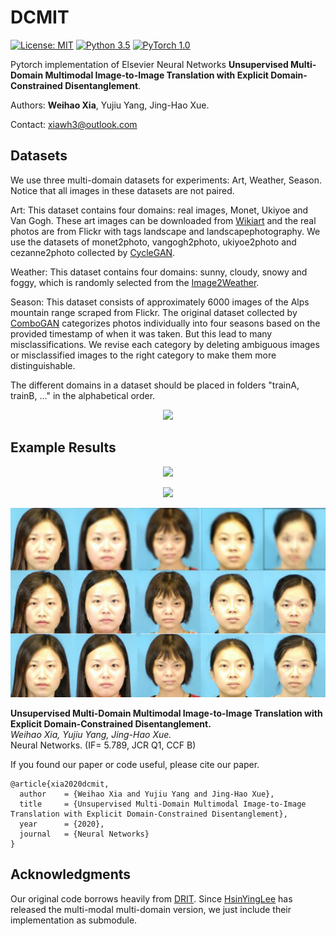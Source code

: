 # DCMIT
[![License: MIT](https://img.shields.io/badge/License-MIT-yellow.svg)](https://opensource.org/licenses/MIT)
[![Python 3.5](https://img.shields.io/badge/python-3.6-green.svg)](https://www.python.org/)
[![PyTorch 1.0](https://img.shields.io/badge/pytorch-1.0-green.svg)](https://pytorch.org/)


Pytorch implementation of Elsevier Neural Networks **Unsupervised Multi-Domain Multimodal Image-to-Image Translation with Explicit Domain-Constrained Disentanglement**.

Authors: **Weihao Xia**, Yujiu Yang, Jing-Hao Xue.

Contact: xiawh3@outlook.com

## Datasets

We use three multi-domain datasets for experiments: Art, Weather, Season. Notice that all images in these datasets are not paired.

Art: This dataset contains four domains: real images, Monet, Ukiyoe and Van Gogh. These art images can be downloaded from [Wikiart](https://www.wikiart.org/) and the real photos are from Flickr with tags landscape and landscapephotography. We use the datasets of monet2photo, vangogh2photo, ukiyoe2photo and cezanne2photo collected by [CycleGAN](https://github.com/junyanz/pytorch-CycleGAN-and-pix2pix).

Weather: This dataset contains four domains: sunny, cloudy, snowy and foggy, which is randomly selected from the [Image2Weather](https://www.cs.ccu.edu.tw/~wtchu/projects/Weather/index.html).

Season: This dataset consists of approximately 6000 images of the Alps mountain range scraped from Flickr. The original dataset collected by [ComboGAN](https://github.com/AAnoosheh/ComboGAN) categorizes photos individually into four seasons based on the provided timestamp of when it was taken. But this lead to many misclassifications. We revise each category by deleting ambiguous images or misclassified images to the right category to make them more distinguishable.

The different domains in a dataset should be placed in folders "trainA, trainB, ..." in the alphabetical order.

<p align="center">
  <img src="/asserts/data-samples.png">
</p>

## Example Results

<p align="center">
  <img src="/asserts/art_d4_result.png">
</p>

<p align="center">
  <img src="/asserts/compare_season_results.png">
</p>

<p align="center">
  <img src="/asserts/deblur_ours.jpg">
</p>

**Unsupervised Multi-Domain Multimodal Image-to-Image Translation with Explicit Domain-Constrained Disentanglement.**</br>
*Weihao Xia, Yujiu Yang, Jing-Hao Xue.*</br>
Neural Networks. (IF= 5.789, JCR Q1, CCF B)

If you found our paper or code useful, please cite our paper.
```
@article{xia2020dcmit,
  author    = {Weihao Xia and Yujiu Yang and Jing-Hao Xue},
  title     = {Unsupervised Multi-Domain Multimodal Image-to-Image Translation with Explicit Domain-Constrained Disentanglement},
  year      = {2020},
  journal   = {Neural Networks}
}
```

## Acknowledgments

Our original code borrows heavily from [DRIT](https://github.com/HsinYingLee/DRIT). Since [HsinYingLee](http://vllab.ucmerced.edu/hylee/) has released the multi-modal multi-domain version, we just include their implementation as submodule.